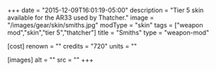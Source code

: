 +++
date = "2015-12-09T16:01:19-05:00"
description = "Tier 5 skin available for the AR33 used by Thatcher."
image = "/images/gear/skin/smiths.jpg"
modType = "skin"
tags = ["weapon mod","skin","tier 5","thatcher"]
title = "Smiths"
type = "weapon-mod"

[cost]
  renown = ""
  credits = "720"
  units = ""

[images]
  alt = ""
  src = ""
+++
